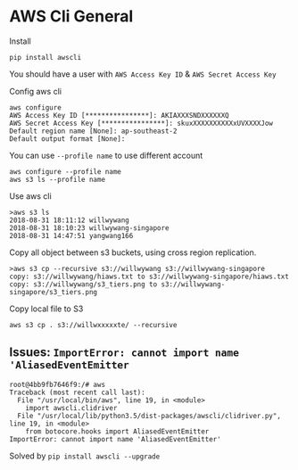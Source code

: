 # AWS Cli General

Install

```
pip install awscli
```

You should have a user with `AWS Access Key ID` & `AWS Secret Access Key`

Config aws cli

```
aws configure
AWS Access Key ID [****************]: AKIAXXXSNDXXXXXXQ
AWS Secret Access Key [****************]: skuxXXXXXXXXXXxUVXXXXJow
Default region name [None]: ap-southeast-2
Default output format [None]:
```

You can use `--profile name` to use different account
```
aws configure --profile name
aws s3 ls --profile name
```

Use aws cli

```
>aws s3 ls
2018-08-31 18:11:12 willwywang
2018-08-31 18:10:23 willwywang-singapore
2018-08-31 14:47:51 yangwang166
```

Copy all object between s3 buckets, using cross region replication.

```
>aws s3 cp --recursive s3://willwywang s3://willwywang-singapore
copy: s3://willwywang/hiaws.txt to s3://willwywang-singapore/hiaws.txt
copy: s3://willwywang/s3_tiers.png to s3://willwywang-singapore/s3_tiers.png
```

Copy local file to S3

```
aws s3 cp . s3://willwxxxxxte/ --recursive
```

## Issues: `ImportError: cannot import name 'AliasedEventEmitter`

```
root@4bb9fb7646f9:/# aws
Traceback (most recent call last):
  File "/usr/local/bin/aws", line 19, in <module>
    import awscli.clidriver
  File "/usr/local/lib/python3.5/dist-packages/awscli/clidriver.py", line 19, in <module>
    from botocore.hooks import AliasedEventEmitter
ImportError: cannot import name 'AliasedEventEmitter'
```

Solved by `pip install awscli --upgrade`
